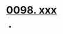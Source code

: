 # [0098. xxx](https://github.com/Tdahuyou/TNotes.react/tree/main/0098.%20xxx)

<!-- region:toc -->


- 

<!-- endregion:toc -->
